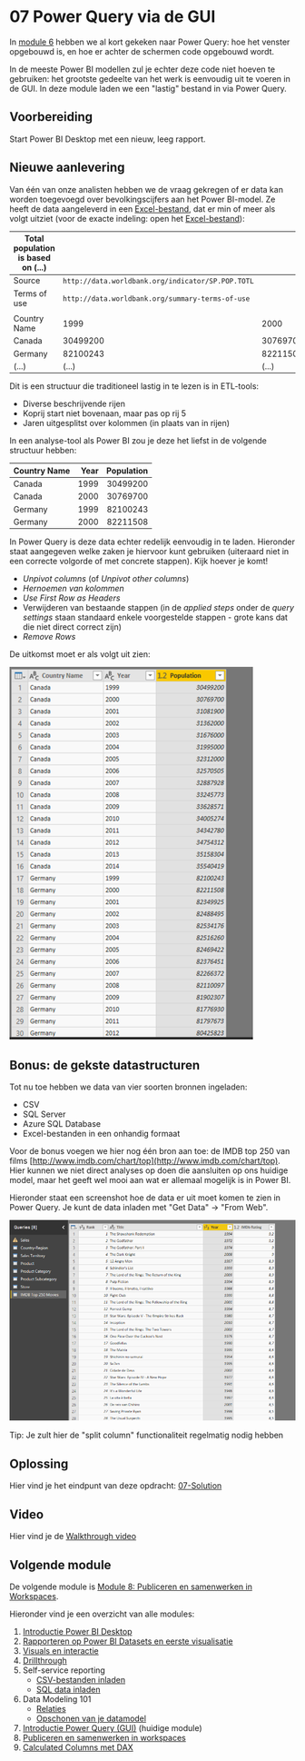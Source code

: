 # 07 Power Query via de GUI

In [module 6](../05-self-service-reporting/05-csv-inladen.md) hebben we al kort gekeken naar Power Query: hoe het venster opgebouwd is, en hoe er achter de schermen code opgebouwd wordt.

In de meeste Power BI modellen zul je echter deze code niet hoeven te gebruiken: het grootste gedeelte van het werk is eenvoudig uit te voeren in de GUI. In deze module laden we een "lastig" bestand in via Power Query.

## Voorbereiding

Start Power BI Desktop met een nieuw, leeg rapport.

## Nieuwe aanlevering

Van één van onze analisten hebben we de vraag gekregen of er data kan worden toegevoegd over bevolkingscijfers aan het Power BI-model. Ze heeft de data aangeleverd in een [Excel-bestand](excel-aanlevering/pop-by-year.xlsx), dat er min of meer als volgt uitziet (voor de exacte indeling: open het [Excel-bestand](excel-aanlevering/pop-by-year.xlsx)):

| Total population is based on (...) |  |  |  |
| --- | --- | --- | --- |
| Source | `http://data.worldbank.org/indicator/SP.POP.TOTL` |  |  |
| Terms of use | `http://data.worldbank.org/summary-terms-of-use` |  |  |
|  |  |  |  |
| Country Name | 1999 | 2000 | (...) |
| Canada | 30499200 | 30769700 | (...) |
| Germany | 82100243 | 82211508 | (...) |
| (...) | (...) | (...) | (...) |

Dit is een structuur die traditioneel lastig in te lezen is in ETL-tools:

* Diverse beschrijvende rijen
* Koprij start niet bovenaan, maar pas op rij 5
* Jaren uitgesplitst over kolommen (in plaats van in rijen)

In een analyse-tool als Power BI zou je deze het liefst in de volgende structuur hebben:

| Country Name | Year | Population |
| --- | --: | --: |
| Canada | 1999 | 30499200 |
| Canada | 2000 | 30769700 |
| Germany | 1999 | 82100243 |
| Germany | 2000 | 82211508 |

In Power Query is deze data echter redelijk eenvoudig in te laden. Hieronder staat aangegeven welke zaken je hiervoor kunt gebruiken (uiteraard niet in een correcte volgorde of met concrete stappen). Kijk hoever je komt!

* *Unpivot columns* (of *Unpivot other columns*)
* *Hernoemen van kolommen*
* *Use First Row as Headers*
* Verwijderen van bestaande stappen (in de *applied steps* onder de *query settings* staan standaard enkele voorgestelde stappen - grote kans dat die niet direct correct zijn)
* *Remove Rows*

De uitkomst moet er als volgt uit zien:

![Uitkomst van Power Query GUI oefening](img/uitkomst-powerquery.png)

## Bonus: de gekste datastructuren

Tot nu toe hebben we data van vier soorten bronnen ingeladen:

* CSV
* SQL Server
* Azure SQL Database
* Excel-bestanden in een onhandig formaat

Voor de bonus voegen we hier nog één bron aan toe: de IMDB top 250 van films [http://www.imdb.com/chart/top](http://www.imdb.com/chart/top). Hier kunnen we niet direct analyses op doen die aansluiten op ons huidige model, maar het geeft wel mooi aan wat er allemaal mogelijk is in Power BI.

Hieronder staat een screenshot hoe de data er uit moet komen te zien in Power Query. Je kunt de data inladen met "Get Data" -> "From Web".

![IMDB top 250 transformed](img/imdb-transformed.png)

Tip: Je zult hier de "split column" functionaliteit regelmatig nodig hebben

## Oplossing

Hier vind je het eindpunt van deze opdracht: [07-Solution](07-Solution.pbix)

## Video

Hier vind je de [Walkthrough video](https://vimeo.com/586426409/4643cf94cf)

## Volgende module

De volgende module is [Module 8: Publiceren en samenwerken in Workspaces](../08-publishing-and-collaboration-in-workspaces/10-publishing-and-collaboration-in-workspaces.md).

Hieronder vind je een overzicht van alle modules:

1. [Introductie Power BI Desktop](../01-introduction/01-introduction-powerbi-desktop.md)
2. [Rapporteren op Power BI Datasets en eerste visualisatie](../02-reporting-on-dataset/02-reporting-on-dataset.md)
3. [Visuals en interactie](../03-visuals-and-interaction/03-visuals-and-interaction.md)
4. [Drillthrough](../04-drillthrough/04-drillthrough.md)
5. Self-service reporting
   * [CSV-bestanden inladen](../05-self-service-reporting/05-csv-inladen.md)
   * [SQL data inladen](../05-self-service-reporting/06-sql-inladen.md)
6. Data Modeling 101
   * [Relaties](../06-data-modeling-101/07-relaties.md)
   * [Opschonen van je datamodel](../06-data-modeling-101/08-opschonen.md)
7. [Introductie Power Query (GUI)](../07-power-query-gui/09-power-query.md) (huidige module)
8. [Publiceren en samenwerken in workspaces](../08-publishing-and-collaboration-in-workspaces/10-publishing-and-collaboration-in-workspaces.md)
9. [Calculated Columns met DAX](../09-dax/11-calc-columns.md)
